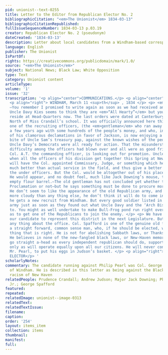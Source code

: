 ```yaml
---
pid: unionist--text-0255
title: Letter to the Editor from Republican Elector No. 2
bibliographicCitation: "<em>The Unionist</em> 1834-03-13"
bibliographicCitationRepublished: 
fullIssueSequenceNumber: 1834-03-13 p.03.19
creator: Republican Elector No. 2 (pseudonym)
dateCreated: '1834-03-13'
description: Letter about local candidates from a Windham-based correspondent
language: English
publisher: The Unionist
IsPartOf: 
rights: https://creativecommons.org/publicdomain/mark/1.0/
source: "<em>The Unionist</em>"
subject: National News; Black Law; White Opposition
type: Text
category: Unionist content
articleType: 
volume: '1'
issue: '32'
transcription: '<p align="center">COMMUNICATIONS.</p> <p align="center">No. 2.</p>
  <p align="right"> WINDHAM, March 11 <sup>th</sup> , 1834 </p> <p> <em>Mr. Burleigh</em>
  —You remember I promised to write again as soon as we had received another Bulletin.
  Uncle Davy Kies seems to think they are <em>“All Hearty”</em> but you know he don’t
  reside at Head-Quarters now. The last orders were dated at Canterbury a few rods
  North of Miss Crandall’s school. It was officially announced here this morning by
  one of the recruiting officers, (the <em>gentleman</em> who ran away from Brooklyn
  a few years ago with some hundreds of the people’s money, and who, in consequence
  of his clamorous declamations in favor of Jackson, is now enjoying a considerable
  bite of Uncle Sam’s treasury pap, against the known wishes of the people,) that
  Uncle Davy’s Democrats were all ready for action. That the misunderstanding and
  difficulty among the officers had blown over and all were as good friends as ever.
  Col. A.T. the commanding officer, is looking out for promotion. Uncle Davy says
  when all the officers of his division get together this Spring at New-Haven, he
  will have the Col. appointed Commissary, Judge, or something which he will like
  much better than actual service in the field, and thus give a better chance for
  the under officers. But the Col. would be altogether out of his place, on the bench.
  He would appear, and no doubt feel, much like Jack Downing’s mouse, treed in an
  empty flour barrel.—The old gentleman has not concluded yet whether to issue another
  Proclamation or not—but he says something must be done to procure more soldiers.
  He don’t seem to like the appearance of the old Republican army, and what looks
  more cloudy than any thing else, he don’t think it will do to come into action till
  he gets a new recruit from Windham. But every good soldier listed in the Republican
  army just as soon as they found out what Uncle Davy and the ‘Arch Bishop’ were up
  to. You might as well undertake to make Bull-Frog pond run right over ‘Zion’s Hill’
  as to get one of the Republicans to join the enemy. </p> <p> We have just nominated
  our candidate to represent this district in the next Legislature. But he don’t care
  any thing about the office. Col. Spafford is one of the genuine old fashioned republicans,
  a straight forward, common sense man, who, if he should be elected, will do the
  thing that is right. He is not for abolishing Sabbath laws, or Thanksgiving laws.
  He believes in none of the new-fangled black laws, or New-Haven memorials, but will
  go straight a-head as every independent republican should do, supporting such measures
  only as will operate equally upon all our citizens. He will never consent, like
  Mr. Pearl, to put his eggs in Judson’s basket. </p> <p align="right">REPUBLICAN
  ELECTOR</p> '
scholarlyNotes: 
commentary: The candidate running against Philip Pearl was Col. George Spafford (1793-1848),
  of Windham. He is described in this letter as being against the Black Law and the
  racism of New Haven
relatedPeople: Prudence Crandall; Andrew Judson; Major Jack Downing; Philip Pearl
  Jr.; George Spafford
featured: 
repeated: 
relatedImage: unionist--image-0313
relatedText: 
relatedTextIssue: 
filename: 
caption: 
order: '254'
layout: items_item
collection: items
thumbnail: 
manifest: 
full: 
---
```

